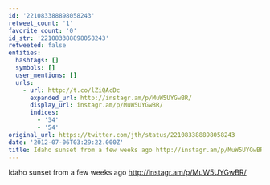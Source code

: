 ```yaml
---
id: '221083388898058243'
retweet_count: '1'
favorite_count: '0'
id_str: '221083388898058243'
retweeted: false
entities:
  hashtags: []
  symbols: []
  user_mentions: []
  urls:
    - url: http://t.co/lZiQAcDc
      expanded_url: http://instagr.am/p/MuW5UYGwBR/
      display_url: instagr.am/p/MuW5UYGwBR/
      indices:
        - '34'
        - '54'
original_url: https://twitter.com/jth/status/221083388898058243
date: '2012-07-06T03:29:22.000Z'
title: Idaho sunset from a few weeks ago http://instagr.am/p/MuW5UYGwBR/
---
```


Idaho sunset from a few weeks ago http://instagr.am/p/MuW5UYGwBR/